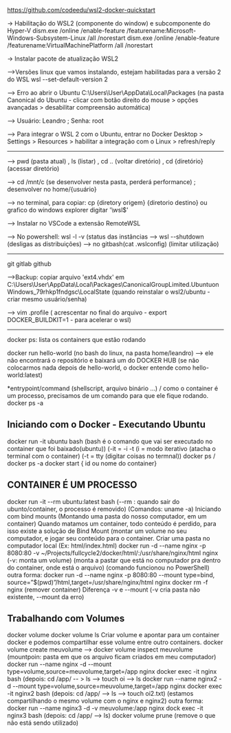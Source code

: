 https://github.com/codeedu/wsl2-docker-quickstart

-> Habilitação do WSL2 (componente do window) e subcomponente do Hyper-V
dism.exe /online /enable-feature /featurename:Microsoft-Windows-Subsystem-Linux /all /norestart
dism.exe /online /enable-feature /featurename:VirtualMachinePlatform /all /norestart

-> Instalar pacote de atualização WSL2

-->Versões linux que vamos instalando, estejam habilitadas para a versão 2 do WSL
wsl --set-default-version 2

--> Erro ao abrir o Ubuntu 
C:\Users\User\AppData\Local\Packages (na pasta Canonical do Ubuntu - clicar com botão direito do mouse > opções avançadas >
desabilitar compreensão automática) 

--> Usuário: Leandro ; Senha: root 

--> Para integrar o WSL 2 com o Ubuntu, entrar no Docker Desktop > Settings > Resources > habilitar a integração com o Linux > refresh/reply

---------------------------------------------------------------------------------------------------------------------------

--> pwd (pasta atual) , ls (listar) , cd .. (voltar diretório) , cd {diretório} (acessar diretório)  

--> cd /mnt/c (se desenvolver nesta pasta, perderá performance) ; desenvolver no home/{usuário}

--> no terminal, para copiar: cp {diretory origem} {diretorio destino} ou grafico do windows explorer digitar '\\wsl$'

--> Instalar no VSCode a extensão RemoteWSL

--> No powershell: wsl -l -v (status das instâncias 
--> wsl --shutdown (desligas as distribuições)
--> no gitbash(cat .wslconfig) (limitar utilização) 

------------------------------------------------------------------------------------------------------------------------------

git gitlab github

-->Backup: copiar arquivo 'ext4.vhdx' em C:\Users\User\AppData\Local\Packages\CanonicalGroupLimited.UbuntuonWindows_79rhkp1fndgsc\LocalState
(quando reinstalar o wsl2/ubuntu - criar mesmo usuário/senha)
 
--> vim .profile ( acrescentar no final do arquivo - export DOCKER_BUILDKIT=1 - para acelerar o wsl) 

--------------------------------------------------


docker ps: lista os containers que estão rodando 

docker run hello-world (no bash do linux, na pasta home/leandro) --> ele não encontrará o repositório e baixará um do DOCKER HUB 
(se não colocarmos nada depois de hello-world, o docker entende como hello-world:latest)


*entrypoint/command (shellscript, arquivo binário ...) / como o container é um  processo, precisamos de um comando para que ele fique rodando. 
 docker ps -a 

Iniciando com o Docker - Executando Ubuntu 
------------------------------------------
 docker run -it ubuntu bash (bash é o comando que vai ser executado no container que foi baixado(ubuntu)) (-it = -i -t (i = modo iterativo (atacha o terminal com o container) (-t = tty (digitar coisas no termnal))
 	 docker ps / docker ps -a
docker start { id ou nome do container} 

 CONTAINER É UM PROCESSO
------------------------- 
 docker run -it --rm ubuntu:latest bash (--rm : quando sair do ubunto/container, o processo é removido)
(Comandos: uname -a)
Iniciando com bind mounts (Montando uma pasta do nosso computador, em um container) 
 Quando matamos um container, todo conteúdo é perdido, para isso existe a solução de Bind Mount (montar um volume no seu computador, e jogar seu conteúdo para o container. 
Criar uma pasta no computador local (Ex: html/index.html)
docker run -d --name nginx -p 8080:80 -v ~/Projects/fullcycle2/docker/html/:/usr/share/nginx/html nginx (-v: monta um volume) (monta a pastar que está no computador pra dentro do container, onde está o arquivo) (comando funcionou no PowerShell)
outra forma: docker run -d --name nginx -p 8080:80 --mount type=bind, source=”$(pwd)”/html,target=/usr/share/nginx/html nginx 
docker rm -f nginx (remover container) 
Diferença -v e --mount (-v cria pasta não existente, --mount da erro) 

Trabalhando com Volumes
-----------------------
 docker volume 
 docker volume ls 
Criar volume e apontar para um container docker e podemos compartilhar esse volume entre outro containers. 
 docker volume create meuvolume  --> docker volume inspect meuvolume (mountpoin: pasta em que os arquivo ficam criados em meu computador) 
 docker run --name nginx -d --mount type=volume,source=meuvolume,target=/app nginx 
 docker exec -it nginx bash (depois: cd /app/  -- > ls --> touch oi --> ls 
 docker run --name nginx2 -d --mount type=volume,source=meuvolume,target=/app nginx
 docker exec -it nginx2 bash (depois: cd /app/ --> ls --> touch oi2.txt) (estamos compartilhando o mesmo volume com o nginx e nginx2) 
 outra forma: docker run --name  nginx3 -d -v meuvolume:/app nginx 
 dock exec -it nginx3 bash (depois: cd /app/ --> ls) 
 docker volume prune (remove o que não está sendo utilizado) 
